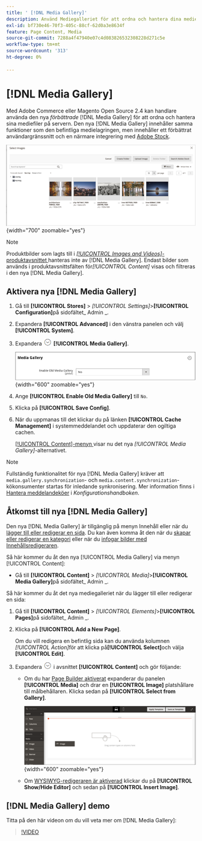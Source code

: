 ```yaml
---
title: ' [!DNL Media Gallery]'
description: Använd Mediegalleriet för att ordna och hantera dina mediefiler på servern.
exl-id: bf730e46-70f3-405c-88cf-62d0a3e8634f
feature: Page Content, Media
source-git-commit: 7288a4f47940e07c4d083826532308228d271c5e
workflow-type: tm+mt
source-wordcount: '313'
ht-degree: 0%

---
```


# [!DNL Media Gallery]

Med Adobe Commerce eller Magento Open Source 2.4 kan handlare använda den nya _förbättrade_ [!DNL Media Gallery] för att ordna och hantera sina mediefiler på servern. Den nya [!DNL Media Gallery] innehåller samma funktioner som den befintliga medielagringen, men innehåller ett förbättrat användargränssnitt och en närmare integrering med [Adobe Stock][adobe-stock].

![Bilder som visas i stödrastret för mediegalleriet](./assets/media-gallery-grid.png){width="700" zoomable="yes"}

>[!NOTE]
>
>Produktbilder som lagts till i [_[!UICONTROL Images and Videos]_-produktavsnittet ](../catalog/product-image.md#upload-an-image) hanteras inte av [!DNL Media Gallery]. Endast bilder som används i produktavsnittsfälten för&#x200B;_[!UICONTROL Content]_ visas och filtreras i den nya [!DNL Media Gallery].

## Aktivera nya [!DNL Media Gallery]

1. Gå till **[!UICONTROL Stores]** > _[!UICONTROL Settings]_>**[!UICONTROL Configuration]**&#x200B;på sidofältet_ Admin _.

1. Expandera **[!UICONTROL Advanced]** i den vänstra panelen och välj **[!UICONTROL System]**.

1. Expandera ![Expansionsväljaren](../assets/icon-display-expand.png) **[!UICONTROL Media Gallery]**.

   ![Avancerad konfiguration - [!DNL Media Gallery]](./assets/system-media-gallery.png){width="600" zoomable="yes"}

1. Ange **[!UICONTROL Enable Old Media Gallery]** till `No`.

1. Klicka på **[!UICONTROL Save Config]**.

1. När du uppmanas till det klickar du på länken **[!UICONTROL Cache Management]** i systemmeddelandet och uppdaterar den ogiltiga cachen.

   [[!UICONTROL Content]-menyn ](/help/content-design/content-menu.md) visar nu det nya _[!UICONTROL Media Gallery]_-alternativet.

>[!NOTE]
>
>Fullständig funktionalitet för nya [!DNL Media Gallery] kräver att `media.gallery.synchronization`- och `media.content.synchronization`-kökonsumenter startas för inledande synkronisering. Mer information finns i [Hantera meddelandeköer](https://experienceleague.adobe.com/docs/commerce-operations/configuration-guide/message-queues/manage-message-queues.html) i _Konfigurationshandboken_.

## Åtkomst till nya [!DNL Media Gallery]

Den nya [!DNL Media Gallery] är tillgänglig på menyn Innehåll eller när du [lägger till eller redigerar en sida](/help/content-design/page-add.md). Du kan även komma åt den när du [skapar eller redigerar en kategori](/help/catalog/category-create.md) eller när du [infogar bilder med Innehållsredigeraren](/help/content-design/editor-insert-image.md).

Så här kommer du åt den nya [!UICONTROL Media Gallery] via menyn [!UICONTROL Content]:

- Gå till **[!UICONTROL Content]** > _[!UICONTROL Media]_>**[!UICONTROL Media Gallery]**&#x200B;på sidofältet_ Admin _.

Så här kommer du åt det nya mediegalleriet när du lägger till eller redigerar en sida:

1. Gå till **[!UICONTROL Content]** > _[!UICONTROL Elements]_>**[!UICONTROL Pages]**&#x200B;på sidofältet_ Admin _.

1. Klicka på **[!UICONTROL Add a New Page]**.

   Om du vill redigera en befintlig sida kan du använda kolumnen _[!UICONTROL Action]_&#x200B;för att klicka på&#x200B;**[!UICONTROL Select]**&#x200B;och välja **[!UICONTROL Edit]**.

1. Expandera ![Expansionsväljaren](../assets/icon-display-expand.png) i avsnittet **[!UICONTROL Content]** och gör följande:

   - Om du har [Page Builder aktiverat](../page-builder/setup.md) expanderar du panelen **[!UICONTROL Media]** och drar en **[!UICONTROL Image]** platshållare till målbehållaren. Klicka sedan på **[!UICONTROL Select from Gallery]**.

     ![Dra bilden till scenen](./assets/pb-media-image-drag.png){width="600" zoomable="yes"}

   - Om [WYSIWYG-redigeraren är aktiverad](/help/content-design/editor.md) klickar du på **[!UICONTROL Show/Hide Editor]** och sedan på **[!UICONTROL Insert Image]**.

## [!DNL Media Gallery] demo

Titta på den här videon om du vill veta mer om [!DNL Media Gallery]:

>[!VIDEO](https://video.tv.adobe.com/v/343785?quality=12&learn=on)

[adobe-stock]: https://stock.adobe.com

